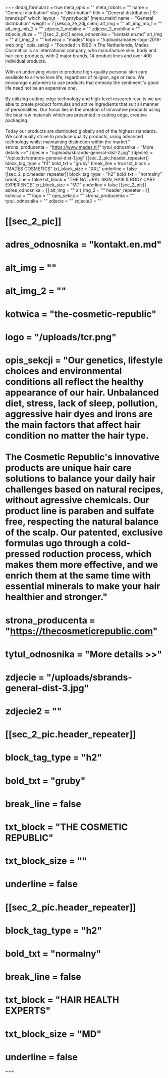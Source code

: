 +++
dodaj_formularz = true
meta_opis = ""
meta_robots = ""
name = "General disribution"
slug = "distribution"
title = "General distribution | S-brands.pl"
which_layout = "dystrybucja"
[menu.main]
name = "General distribution"
weight = 7
[sekcja_ze_zdj_ciem]
alt_img = ""
alt_img_mb_1 = ""
alt_img_mb_2 = ""
zdjecie_1_mobilne = ""
zdjecie_2_mobilne = ""
zdjecie_duze = ""
[[sec_2_pic]]
adres_odnosnika = "kontakt.en.md"
alt_img = ""
alt_img_2 = ""
kotwica = "mades"
logo = "/uploads/mades-logo-2016-web.png"
opis_sekcji = "Founded in 1992 in The Netherlands, Mades Cosmetics is an international company, who manufacture skin, body and hair care products, with 2 major brands, 14 product lines and over 400 individual products. <br><br>With an underlying vision to produce high-quality personal skin care available to all who love life, regardless of religion, age or race. We encourage customers to use products that embody the sentiment ‘a good life need not be an expensive one‘. <br><br>By utilizing cutting-edge technology and high-level research results we are able to create product formulas and active ingredients that suit all manner of personalities. Our focus lies in the creation of innovative products using the best raw materials which are presented in cutting edge, creative packaging.<br><br>Today our products are distributed globally and of the highest standards. We continually strive to produce quality products, using advanced technology whilst maintaining distinction within the market."
strona_producenta = "https://www.mades.nl/"
tytul_odnosnika = "More details >>"
zdjecie = "/uploads/sbrands-general-dist-2.jpg"
zdjecie2 = "/uploads/sbrands-general-dist-1.jpg"
[[sec_2_pic.header_repeater]]
block_tag_type = "h1"
bold_txt = "gruby"
break_line = true
txt_block = "MADES COSMETICS"
txt_block_size = "XXL"
underline = false
[[sec_2_pic.header_repeater]]
block_tag_type = "h2"
bold_txt = "normalny"
break_line = false
txt_block = "THE NATURAL SKIN, HAIR & BODY CARE EXPERIENCE"
txt_block_size = "MD"
underline = false
[[sec_2_pic]]
adres_odnosnika = []
alt_img = ""
alt_img_2 = ""
header_repeater = []
kotwica = ""
logo = ""
opis_sekcji = ""
strona_producenta = ""
tytul_odnosnika = ""
zdjecie = ""
zdjecie2 = ""
# [[sec_2_pic]]
# adres_odnosnika = "kontakt.en.md"
# alt_img = ""
# alt_img_2 = ""
# kotwica = "the-cosmetic-republic"
# logo = "/uploads/tcr.png"
# opis_sekcji = "Our genetics, lifestyle choices and environmental conditions all reflect the healthy appearance of our hair. Unbalanced diet, stress, lack of sleep, pollution, aggressive hair dyes and irons are the main factors that affect hair condition no matter the hair type.<br><br>The Cosmetic Republic's innovative products are unique hair care solutions to balance your daily hair challenges based on natural recipes, without agressive chemicals. Our product line is paraben and sulfate free, respecting the natural balance of the scalp. Our patented, exclusive formulas ugo through a cold-pressed roduction process, which makes them more effective, and we enrich them at the same time with essential minerals to make your hair healthier and stronger."
# strona_producenta = "https://thecosmeticrepublic.com"
# tytul_odnosnika = "More details >>"
# zdjecie = "/uploads/sbrands-general-dist-3.jpg"
# zdjecie2 = ""
# [[sec_2_pic.header_repeater]]
# block_tag_type = "h2"
# bold_txt = "gruby"
# break_line = false
# txt_block = "THE COSMETIC REPUBLIC"
# txt_block_size = ""
# underline = false
# [[sec_2_pic.header_repeater]]
# block_tag_type = "h2"
# bold_txt = "normalny"
# break_line = false
# txt_block = "HAIR HEALTH EXPERTS"
# txt_block_size = "MD"
# underline = false

+++
